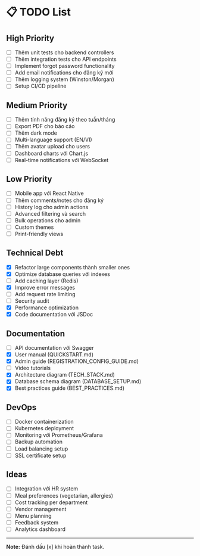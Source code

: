 # 📋 TODO List

## High Priority

- [ ] Thêm unit tests cho backend controllers
- [ ] Thêm integration tests cho API endpoints
- [ ] Implement forgot password functionality
- [ ] Add email notifications cho đăng ký mới
- [ ] Thêm logging system (Winston/Morgan)
- [ ] Setup CI/CD pipeline

## Medium Priority

- [ ] Thêm tính năng đăng ký theo tuần/tháng
- [ ] Export PDF cho báo cáo
- [ ] Thêm dark mode
- [ ] Multi-language support (EN/VI)
- [ ] Thêm avatar upload cho users
- [ ] Dashboard charts với Chart.js
- [ ] Real-time notifications với WebSocket

## Low Priority

- [ ] Mobile app với React Native
- [ ] Thêm comments/notes cho đăng ký
- [ ] History log cho admin actions
- [ ] Advanced filtering và search
- [ ] Bulk operations cho admin
- [ ] Custom themes
- [ ] Print-friendly views

## Technical Debt

- [x] Refactor large components thành smaller ones
- [x] Optimize database queries với indexes
- [ ] Add caching layer (Redis)
- [x] Improve error messages
- [ ] Add request rate limiting
- [ ] Security audit
- [x] Performance optimization
- [x] Code documentation với JSDoc

## Documentation

- [ ] API documentation với Swagger
- [x] User manual (QUICKSTART.md)
- [x] Admin guide (REGISTRATION_CONFIG_GUIDE.md)
- [ ] Video tutorials
- [x] Architecture diagram (TECH_STACK.md)
- [x] Database schema diagram (DATABASE_SETUP.md)
- [x] Best practices guide (BEST_PRACTICES.md)

## DevOps

- [ ] Docker containerization
- [ ] Kubernetes deployment
- [ ] Monitoring với Prometheus/Grafana
- [ ] Backup automation
- [ ] Load balancing setup
- [ ] SSL certificate setup

## Ideas

- [ ] Integration với HR system
- [ ] Meal preferences (vegetarian, allergies)
- [ ] Cost tracking per department
- [ ] Vendor management
- [ ] Menu planning
- [ ] Feedback system
- [ ] Analytics dashboard

---

**Note:** Đánh dấu [x] khi hoàn thành task.
